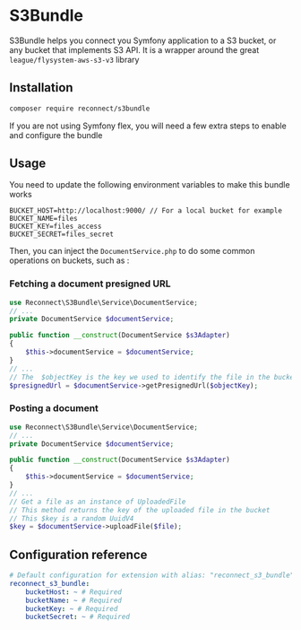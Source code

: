 # S3Bundle

S3Bundle helps you connect you Symfony application to a S3 bucket, or any bucket that implements S3 API. It is a wrapper
around the great `league/flysystem-aws-s3-v3` library

## Installation

```bash
composer require reconnect/s3bundle
```

If you are not using Symfony flex, you will need a few extra steps to enable and configure the bundle

## Usage

You need to update the following environment variables to make this bundle works

```env
BUCKET_HOST=http://localhost:9000/ // For a local bucket for example
BUCKET_NAME=files
BUCKET_KEY=files_access
BUCKET_SECRET=files_secret
```

Then, you can inject the `DocumentService.php` to do some common operations on buckets, such as :

### Fetching a document presigned URL

```php
use Reconnect\S3Bundle\Service\DocumentService;
// ...
private DocumentService $documentService;

public function __construct(DocumentService $s3Adapter)
{
    $this->documentService = $documentService;
}
// ...
// The  $objectKey is the key we used to identify the file in the bucket
$presignedUrl = $documentService->getPresignedUrl($objectKey);
```

### Posting a document

```php
use Reconnect\S3Bundle\Service\DocumentService;
// ...
private DocumentService $documentService;

public function __construct(DocumentService $s3Adapter)
{
    $this->documentService = $documentService;
}
// ...
// Get a file as an instance of UploadedFile
// This method returns the key of the uploaded file in the bucket
// This $key is a random UuidV4
$key = $documentService->uploadFile($file);
```

## Configuration reference

```yaml
# Default configuration for extension with alias: "reconnect_s3_bundle"
reconnect_s3_bundle:
    bucketHost: ~ # Required
    bucketName: ~ # Required
    bucketKey: ~ # Required
    bucketSecret: ~ # Required
```
